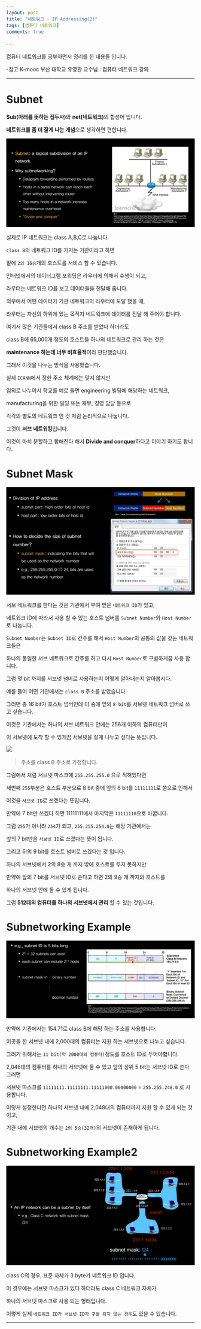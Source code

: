 ```yaml
---
layout: post
title: "네트워크 - IP Addressing(2)"
tags: [컴퓨터 네트워크]
comments: true

---
```


컴퓨터 네트워크를 공부하면서 정리를 한 내용들 입니다.

-참고 K-mooc 부산 대학교 유영환 교수님 : 컴퓨터 네트워크 강의

---

# Subnet

<strong>Sub(아래를 뜻하는 접두사)</strong>와 <strong>net(네트워크)</strong>의 합성어 입니다.

<strong>네트워크를 좀 더 잘게 나눈 개념</strong>으로 생각하면 편합니다.

<img src="https://raw.githubusercontent.com/junghyun100/junghyun100.github.io/master/images/1215/Subnet.PNG">

실제로 IP 네트워크는 class A,B,C로 나눕니다.

`class B`의 네트워크 ID를 가지는 기관이라고 하면 

밑에 `2의 16승`개의 호스트를 서비스 할 수 있습니다.

인터넷에서의 데이터그램 포워딩은 라우터에 의해서 수행이 되고,

라우터는 네트워크 ID를 보고 데이터들을 전달해 줍니다.

외부에서 어떤 데이터가 기관 네트워크의 라우터에 도달 했을 때,

라우터는 자신의 하위에 있는 목적지 네트워크에 데이터를 전달 해 주어야 합니다.

여기서 많은 기관들에서 class B 주소를 받았다 하더라도

class B에 65,000개 정도의 호스트들 하나의 네트워크로 관리 하는 것은 

<strong>maintenance 하는데 너무 비효율적</strong>이라 판단했습니다.

그래서 이것을 나누는 방식을 사용했습니다.

실제 `ICANN`에서 정한 주소 체계에는 맞지 않지만 

임의로 나누어서 학교를 예로 들면 engineering 빌딩에 해당하는 네트워크,

manufacturing을 위한 빌딩 또는 재무, 경영 담당 등으로 

각각의 별도의 네트워크 인 것 처럼 논리적으로 나눕니다.

그것이 <strong>서브 네트워킹</strong>입니다. 

이것이 마치 분할하고 합해진다 해서 <strong>Divide and conquer</strong>하다고 이야기 하기도 합니다.

# Subnet Mask

<img src="https://raw.githubusercontent.com/junghyun100/junghyun100.github.io/master/images/1215/Subnet%20Mask.PNG">

서브 네트워크를 한다는 것은 기관에서 부여 받은 `네트워크 ID`가 있고,

네트워크 ID에 따라서 사용 할 수 있는 호스트 넘버를 `Subnet Number`와 `Host Number`로 나눕니다.

`Subnet Number`는 `Subnet ID`로 간주를 해서 `Host Number`의 공통의 값을 갖는 네트워크들은

하나의 동일한 서브 네트워크로 간주를 하고 다시 `Host Number`로 구별하게끔 사용 합니다.

그럼 몇 bit 까지를 서브넷 넘버로 사용하는지 어떻게 알아내는지 알아봅시다.

예를 들어 어떤 기관에서는 `class B` 주소를 받았습니다.

그러면 총 16 bit가 호스트 넘버인데 이 중에 앞의 `8 bit`를 서브넷 네트워크 넘버로 쓰고 싶습니다.

이것은 기관에서는 하나의 서브 네트워크 안에는 256개 이하의 컴퓨터만이 

이 서브넷에 도착 할 수 있게끔 서브넷을 잘게 나누고 싶다는 뜻입니다.

<img src="https://raw.githubusercontent.com/junghyun100/junghyun100.github.io/blob/master/images/1215/Subnet%20Mask%20-%20%EB%B3%B5%EC%82%AC%EB%B3%B8.PNG">

> 주소를 class B 주소로 가정합니다.

그림에서 처럼 서브넷 마스크에 `255.255.255.0` 으로 적혀있다면 

세번째 `255`부분은 호스트 부분으로 8 bit 중에 앞의 8 bit를 `11111111`로 씀으로 인해서

이것을 `서브넷 ID`로 쓰겠다는 뜻입니다. 

만약에 7 bit만 쓰겠다 하면 11111111에서 마지막은 `11111110`으로 바꿉니다.

그럼 `255`가 아니라 `254`가 되고, `255.255.254.0`는 해당 기관에서는 

앞의 7 bit만을 `서브넷 ID`로 쓰겠다는 뜻이 됩니다.

그리고 뒤의 9 bit를 호스트 넘버로 쓰겠다는 것 입니다.

하나의 서브넷에서 2의 8승 개 까지 밖에 호스트를 두지 못하지만 

만약에 앞의 7 bit를 서브넷 ID로 쓴다고 하면 2의 9승 개 까지의 호스트를 

하나의 서브넷 안에 둘 수 있게 됩니다.

그럼 <strong>512대의 컴퓨터를 하나의 서브넷에서 관리</strong> 할 수 있는 것입니다.

# Subnetworking Example

<img src="https://raw.githubusercontent.com/junghyun100/junghyun100.github.io/master/images/1215/Subnet%20Working%20Example.PNG">

만약에 기관에서는 154.71로 class B에 해당 하는 주소를 사용합니다.

이곳을 한 서브넷 내에 2,000대의 컴퓨터는 지원 하는 서브넷으로 나누고 싶습니다.

그러기 위해서는 `11 bit(약 2000대의 컴퓨터)`정도를 호스트 ID로 두어야합니다.

2,048대의 컴퓨터를 하나의 서브넷에 둘 수 있고 앞의 상위 5 bit는 서브넷 ID로 쓴다 그러면

서브넷 마스크를 `11111111.11111111.11111000.00000000` = `255.255.248.0` 로 사용합니다.

이렇게 설정한다면 하나의 서브넷 내에 2,048대의 컴퓨터까지 지원 할 수 있게 되는 것이고,

기관 내에 서브넷의 개수는 `2의 5승(32개)`의 서브넷이 존재하게 됩니다.

# Subnetworking Example2

<img src="https://raw.githubusercontent.com/junghyun100/junghyun100.github.io/master/images/1215/Subnet%20Working%20Example%20classC.PNG">

class C의 경우, 표준 자체가 3 byte가 네트워크 ID 입니다.

이 경우에는 서브넷 마스크가 있다 하더라도 class C 네트워크 자체가 

하나의 서브넷 마스크로 사용 되는 형태입니다. 

이렇게 실제 `네트워크 ID가 서브넷 ID가 구별 되지 않는 경우`도 있을 수 있습니다.

---
